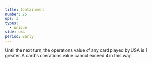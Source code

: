 ```yaml
---
title: Containment
number: 25
ops: 3
types:
  - unique
side: USA
period: Early
---
```

Until the next turn, the operations value of any card played by USA is 1 greater. A card's operations value cannot exceed 4 in this way.
